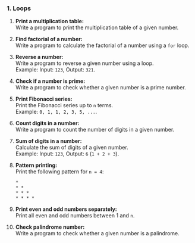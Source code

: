 
### **1. Loops**
1. **Print a multiplication table:**  
   Write a program to print the multiplication table of a given number.

2. **Find factorial of a number:**  
   Write a program to calculate the factorial of a number using a `for` loop.

3. **Reverse a number:**  
   Write a program to reverse a given number using a loop.  
   Example: Input: `123`, Output: `321`.

4. **Check if a number is prime:**  
   Write a program to check whether a given number is a prime number.

5. **Print Fibonacci series:**  
   Print the Fibonacci series up to `n` terms.  
   Example: `0, 1, 1, 2, 3, 5, ...`.

6. **Count digits in a number:**  
   Write a program to count the number of digits in a given number.

7. **Sum of digits in a number:**  
   Calculate the sum of digits of a given number.  
   Example: Input: `123`, Output: `6` (`1 + 2 + 3`).

8. **Pattern printing:**  
   Print the following pattern for `n = 4`:  
   ```
   *
   * *
   * * *
   * * * *
   ```

9. **Print even and odd numbers separately:**  
   Print all even and odd numbers between 1 and `n`.

10. **Check palindrome number:**  
    Write a program to check whether a given number is a palindrome.
